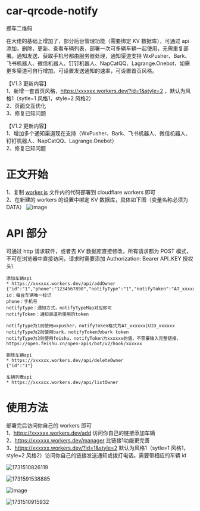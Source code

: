 # car-qrcode-notify
挪车二维码

在大佬的基础上增加了，部分后台管理功能（需要绑定 KV 数据库），可通过 api 添加，删除，更新、查看车辆列表，部署一次可多辆车辆一起使用，无需重复部署。通知发送、获取手机号都由服务器处理，通知渠道支持 WxPusher、Bark、飞书机器人、微信机器人、钉钉机器人、NapCatQQ、Lagrange.Onebot，如需更多渠道可自行增加。可设置发送通知的速率，可设置首页风格。

【V1.3 更新内容】\
1、新增一套首页风格，https://xxxxxx.workers.dev/?id=1&style=2 ，默认为风格1（sytle=1 风格1，style=2 风格2）\
2、页面交互优化\
3、修复已知问题

【V1.2 更新内容】\
1、增加多个通知渠道现在支持（WxPusher、Bark、飞书机器人、微信机器人、钉钉机器人、NapCatQQ、Lagrange.Onebot）\
2、修复已知问题

# 正文开始

1、复制 [worker.js](https://github.com/oozzbb/car-qrcode-notify/blob/main/worker.js) 文件内的代码部署到 cloudflare workers 即可\
2、在新建的 workers 的设置中绑定 KV 数据库，具体如下图（变量名称必须为 DATA）
![image](https://github.com/user-attachments/assets/b1641ff6-92d4-44bb-8edf-d598f2f188b3)

# API 部分

可通过 http 请求软件，或者去 KV 数据库直接修改，所有请求都为 POST 模式，不可在浏览器中直接访问，请求时需要添加 Authorization: Bearer API_KEY 授权头\

```
添加车辆api
* https://xxxxxx.workers.dev/api/addOwner
{"id":"1","phone":"1234567890","notifyType":"1","notifyToken":"AT_xxxxxx|UID_xxxxxx"}
id：每台车辆唯一标识
phone：手机号
notifyType：通知方式，notifyTypeMap对应即可
notifyToken：通知渠道所使用的token

notifyType为1则使用wxpusher，notifyToken格式为AT_xxxxxx|UID_xxxxxx
notifyType为2则使用bark，notifyToken为bark token
notifyType为3则使用feishu，notifyToken为xxxxxx的值，不需要输入完整链接，https://open.feishu.cn/open-apis/bot/v2/hook/xxxxxx

删除车辆api
* https://xxxxxx.workers.dev/api/deleteOwner
{"id":"1"}

车辆列表api
* https://xxxxxx.workers.dev/api/listOwner
```

# 使用方法

部署完后访问你自己的 workers 即可\
1、https://xxxxxx.workers.dev/add 访问你自己的链接添加车辆\
2、https://xxxxxx.workers.dev/manager 比链接1功能更完善\
3、https://xxxxxx.workers.dev/?id=1&style=2 默认为风格1（sytle=1 风格1，style=2 风格2）访问你自己的链接发送通知或拨打电话。需要带相应的车辆 id

![1731510826119](https://github.com/user-attachments/assets/eb400783-25f4-49f2-bda7-afba87e0adbd)

![1731591538885](https://github.com/user-attachments/assets/be461088-4769-45ea-b11d-bfe1f7e104c9)

![image](https://github.com/user-attachments/assets/c7070a26-83c0-4c29-993f-cc8107488151)

![1731510915932](https://github.com/user-attachments/assets/22def089-bfc9-407e-b083-8c5898fd3b31)
